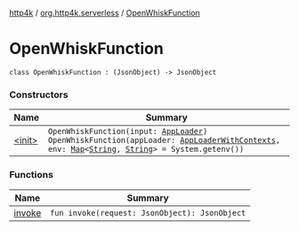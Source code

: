 [http4k](../../index.md) / [org.http4k.serverless](../index.md) / [OpenWhiskFunction](./index.md)

# OpenWhiskFunction

`class OpenWhiskFunction : (JsonObject) -> JsonObject`

### Constructors

| Name | Summary |
|---|---|
| [&lt;init&gt;](-init-.md) | `OpenWhiskFunction(input: `[`AppLoader`](../-app-loader.md)`)`<br>`OpenWhiskFunction(appLoader: `[`AppLoaderWithContexts`](../-app-loader-with-contexts.md)`, env: `[`Map`](https://kotlinlang.org/api/latest/jvm/stdlib/kotlin.collections/-map/index.html)`<`[`String`](https://kotlinlang.org/api/latest/jvm/stdlib/kotlin/-string/index.html)`, `[`String`](https://kotlinlang.org/api/latest/jvm/stdlib/kotlin/-string/index.html)`> = System.getenv())` |

### Functions

| Name | Summary |
|---|---|
| [invoke](invoke.md) | `fun invoke(request: JsonObject): JsonObject` |
